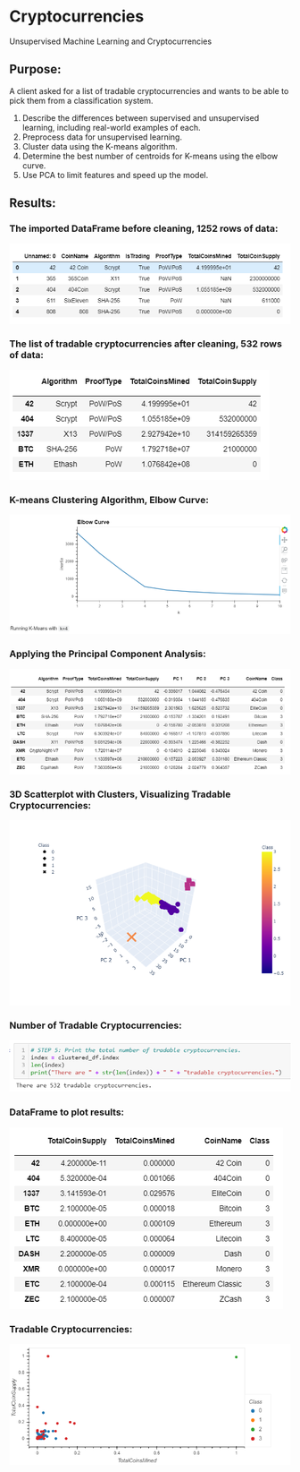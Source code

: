 # Cryptocurrencies
Unsupervised Machine Learning and Cryptocurrencies

## Purpose: 
A client asked for a list of tradable cryptocurrencies and wants to be able to pick them from a classification system.    

1. Describe the differences between supervised and unsupervised learning, including real-world examples of each.
2. Preprocess data for unsupervised learning.
3. Cluster data using the K-means algorithm.
4. Determine the best number of centroids for K-means using the elbow curve.
5. Use PCA to limit features and speed up the model.

## Results:
### The imported DataFrame before cleaning, 1252 rows of data:   
![Pic 1](https://github.com/Baylex/Cryptocurrencies/blob/main/Images/1_dataframe_before_cleaning.PNG)

### The list of tradable cryptocurrencies after cleaning, 532 rows of data:   
![Pic 2](https://github.com/Baylex/Cryptocurrencies/blob/main/Images/2_dataframe_after_cleaning.PNG)

### K-means Clustering Algorithm, Elbow Curve:   
![Pic 3](https://github.com/Baylex/Cryptocurrencies/blob/main/Images/3_elbow_curve.PNG)

### Applying the Principal Component Analysis:    
![Pic 4](https://github.com/Baylex/Cryptocurrencies/blob/main/Images/4_dataframe_after_PCA.PNG)

### 3D Scatterplot with Clusters, Visualizing Tradable Cryptocurrencies:      
![Pic 5](https://github.com/Baylex/Cryptocurrencies/blob/main/Images/5_3D_model.png)

### Number of Tradable Cryptocurrencies:    
![Pic 6](https://github.com/Baylex/Cryptocurrencies/blob/main/Images/6_number_of_tradable_cryptos.PNG)

### DataFrame to plot results:    
![Pic 7](https://github.com/Baylex/Cryptocurrencies/blob/main/Images/7_dataframe_for_Cryptos.PNG)

### Tradable Cryptocurrencies:    
![Pic 8](https://github.com/Baylex/Cryptocurrencies/blob/main/Images/8_tradable_crypto_results.png)
